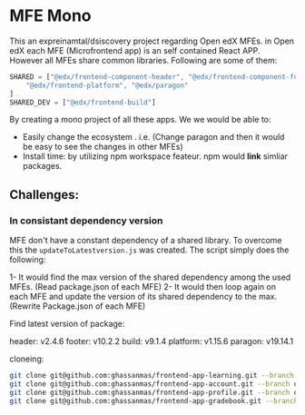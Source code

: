 # MFE Mono

This an expreinamtal/dsiscovery project regarding Open edX MFEs. in Open edX each MFE (Microfrontend app) is an self contained React APP. 
However all MFEs share common libraries. Following are some of them:

```js
SHARED = ["@edx/frontend-component-header", "@edx/frontend-component-footer",
    "@edx/frontend-platform", "@edx/paragon"
]
SHARED_DEV = ["@edx/frontend-build"]
```
By creating a mono project of all these apps. We we would be able to: 
- Easily change the ecosystem . i.e. (Change paragon and then it would be easy to see the changes in other MFEs)
- Install time: by utilizing npm workspace feateur. npm would **link** simliar packages. 


## Challenges:

### In consistant dependency version
MFE don't have a constant dependency of a shared library. To overcome this the `updateToLatestversion.js` was created. The script simply does the following: 

1- It would find the max version of the shared dependency among the used MFEs. (Read package.json of each MFE)
2- It would then loop again on each MFE and update the version of its shared dependency to the max. (Rewrite Package.json of each MFE)


Find latest version of package: 

header:   v2.4.6
footer:   v10.2.2
build:    v9.1.4
platform: v1.15.6
paragon:  v19.14.1


cloneing: 


```bash
git clone git@github.com:ghassanmas/frontend-app-learning.git --branch open-release/nutmeg.master --depth 1
git clone git@github.com:ghassanmas/frontend-app-account.git --branch open-release/nutmeg.master --depth 1
git clone git@github.com:ghassanmas/frontend-app-profile.git --branch open-release/nutmeg.master --depth 1
git clone git@github.com:ghassanmas/frontend-app-gradebook.git --branch open-release/nutmeg.master --depth 1
```
